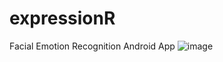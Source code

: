 # expressionR
Facial Emotion Recognition Android App
![image](https://user-images.githubusercontent.com/93213785/221380256-bb6525ae-98f7-441b-b106-2692df9eb294.png)
